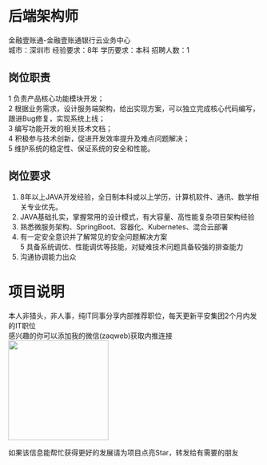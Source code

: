 # 后端架构师
金融壹账通-金融壹账通银行云业务中心  
城市：深圳市 经验要求：8年 学历要求：本科  招聘人数：1

## 岗位职责
1 负责产品核心功能模块开发；   
2 根据业务需求，设计服务端架构，给出实现方案，可以独立完成核心代码编写，跟进Bug修复，实现系统上线；   
3 编写功能开发的相关技术文档；   
4 积极参与技术创新，促进开发效率提升及难点问题解决；   
5 维护系统的稳定性、保证系统的安全和性能。

## 岗位要求
1. 8年以上JAVA开发经验，全日制本科或以上学历，计算机软件、通讯、数学相关专业优先。   
2. JAVA基础扎实，掌握常用的设计模式，有大容量、高性能复杂项目架构经验   
3. 熟悉微服务架构、SpringBoot、容器化、Kubernetes、混合云部署   
4. 有一定安全意识并了解常见的安全问题解决方案   
5 具备系统调优、性能调优等技能，对疑难技术问题具备较强的排查能力   
6. 沟通协调能力出众

# 项目说明

本人非猎头，非人事，纯IT同事分享内部推荐职位，每天更新平安集团2个月内发的IT职位  
感兴趣的你可以添加我的微信(zaqweb)获取内推连接  
<img src="https://github.com/zaqweb/PA-IT-JOBS/blob/master/WechatICode.jpeg"  height="200" width="200">

如果该信息能帮忙获得更好的发展请为项目点亮Star，转发给有需要的朋友





